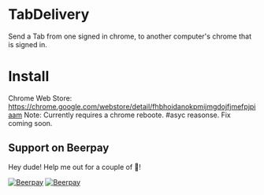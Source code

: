# TabDelivery

Send a Tab from one signed in chrome, to another computer's chrome that is signed in.

# Install

Chrome Web Store: https://chrome.google.com/webstore/detail/fhbhoidanokpmijmgdojfjmefpjpiaam
Note: Currently requires a chrome reboote. #asyc reasonse. Fix coming soon.

## Support on Beerpay
Hey dude! Help me out for a couple of :beers:!

[![Beerpay](https://beerpay.io/TheBox193/TabDelivery/badge.svg?style=beer-square)](https://beerpay.io/TheBox193/TabDelivery)  [![Beerpay](https://beerpay.io/TheBox193/TabDelivery/make-wish.svg?style=flat-square)](https://beerpay.io/TheBox193/TabDelivery?focus=wish)